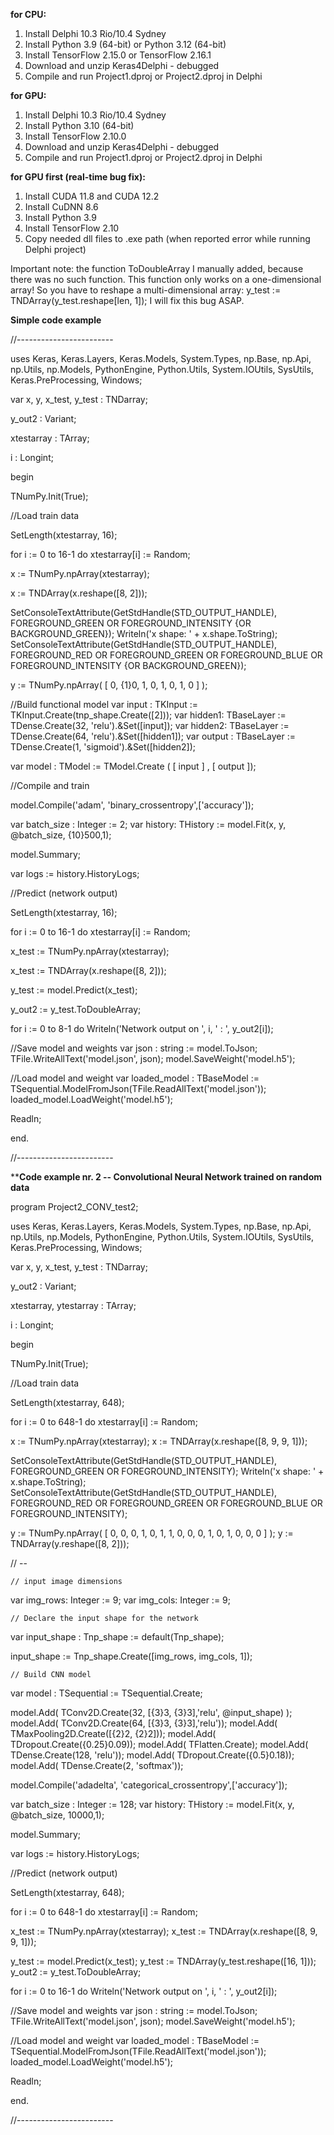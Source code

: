 **for CPU:**

1. Install Delphi 10.3 Rio/10.4 Sydney
2. Install Python 3.9 (64-bit) or Python 3.12 (64-bit)
3. Install TensorFlow 2.15.0 or TensorFlow 2.16.1
4. Download and unzip Keras4Delphi - debugged
5. Compile and run Project1.dproj or Project2.dproj in Delphi

**for GPU:**

1. Install Delphi 10.3 Rio/10.4 Sydney
2. Install Python 3.10 (64-bit)
3. Install TensorFlow 2.10.0
4. Download and unzip Keras4Delphi - debugged
5. Compile and run Project1.dproj or Project2.dproj in Delphi

**for GPU first (real-time bug fix):**
1. Install CUDA 11.8 and CUDA 12.2
2. Install CuDNN 8.6
3. Install Python 3.9
4. Install TensorFlow 2.10
5. Copy needed dll files to .exe path (when reported error while running Delphi project)

Important note: the function ToDoubleArray I manually added, because there was no such function. This function only works on a one-dimensional array! So you have to reshape a multi-dimensional array: y_test := TNDArray(y_test.reshape[len, 1]);
I will fix this bug ASAP.

**Simple code example**

//------------------------

uses
  Keras,
  Keras.Layers,
  Keras.Models,
  System.Types,
  np.Base,
  np.Api,
  np.Utils,
  np.Models,
  PythonEngine,
  Python.Utils,
  System.IOUtils,
  SysUtils,
  Keras.PreProcessing,
  Windows;

var
x, y, x_test, y_test : TNDarray;

y_out2 : Variant;

xtestarray : TArray<Double>;

i : Longint;

begin

TNumPy.Init(True);

//Load train data

SetLength(xtestarray, 16);

for i := 0 to 16-1 do
  xtestarray[i] := Random;

x := TNumPy.npArray<Double>(xtestarray);

x := TNDArray(x.reshape([8, 2]));

SetConsoleTextAttribute(GetStdHandle(STD_OUTPUT_HANDLE), FOREGROUND_GREEN OR FOREGROUND_INTENSITY {OR BACKGROUND_GREEN});
Writeln('x shape: '  + x.shape.ToString);
SetConsoleTextAttribute(GetStdHandle(STD_OUTPUT_HANDLE), FOREGROUND_RED OR FOREGROUND_GREEN OR FOREGROUND_BLUE OR FOREGROUND_INTENSITY {OR BACKGROUND_GREEN});

y := TNumPy.npArray<Double>( [ 0, {1}0, 1, 0, 1, 0, 1, 0 ] );

//Build functional model
var input  : TKInput := TKInput.Create(tnp_shape.Create([2]));
var hidden1: TBaseLayer  := TDense.Create(32, 'relu').&Set([input]);
var hidden2: TBaseLayer  := TDense.Create(64, 'relu').&Set([hidden1]);
var output : TBaseLayer  := TDense.Create(1,  'sigmoid').&Set([hidden2]);

var model : TModel := TModel.Create ( [ input ] , [ output ]);

//Compile and train

model.Compile('adam', 'binary_crossentropy',['accuracy']);

var batch_size : Integer := 2;
var history: THistory := model.Fit(x, y, @batch_size, {10}500,1);

model.Summary;

var logs := history.HistoryLogs;

//Predict (network output)

SetLength(xtestarray, 16);

for i := 0 to 16-1 do
  xtestarray[i] := Random;

x_test := TNumPy.npArray<Double>(xtestarray);

x_test := TNDArray(x.reshape([8, 2]));

y_test := model.Predict(x_test);

y_out2 := y_test.ToDoubleArray;

for i := 0 to 8-1 do
  Writeln('Network output on ', i, ' : ', y_out2[i]);

//Save model and weights
var json : string := model.ToJson;
TFile.WriteAllText('model.json', json);
model.SaveWeight('model.h5');

//Load model and weight
var loaded_model : TBaseModel := TSequential.ModelFromJson(TFile.ReadAllText('model.json'));
loaded_model.LoadWeight('model.h5');

Readln;

end.

//------------------------


****Code example nr. 2 -- Convolutional Neural Network trained on random data**

program Project2_CONV_test2;

uses
  Keras,
  Keras.Layers,
  Keras.Models,
  System.Types,
  np.Base,
  np.Api,
  np.Utils,
  np.Models,
  PythonEngine,
  Python.Utils,
  System.IOUtils,
  SysUtils,
  Keras.PreProcessing,
  Windows;

var
x, y, x_test, y_test : TNDarray;

y_out2 : Variant;

xtestarray, ytestarray : TArray<Double>;

i : Longint;

begin

TNumPy.Init(True);

//Load train data

SetLength(xtestarray, 648);

for i := 0 to 648-1 do
  xtestarray[i] := Random;

x := TNumPy.npArray<Double>(xtestarray);
x := TNDArray(x.reshape([8, 9, 9, 1]));

SetConsoleTextAttribute(GetStdHandle(STD_OUTPUT_HANDLE), FOREGROUND_GREEN OR FOREGROUND_INTENSITY);
Writeln('x shape: '  + x.shape.ToString);
SetConsoleTextAttribute(GetStdHandle(STD_OUTPUT_HANDLE), FOREGROUND_RED OR FOREGROUND_GREEN OR FOREGROUND_BLUE OR FOREGROUND_INTENSITY);

y := TNumPy.npArray<Double>( [ 0, 0, 0, 1, 0, 1, 1, 0, 0, 0, 1, 0, 1, 0, 0, 0 ] );
y := TNDArray(y.reshape([8, 2]));


// --

    // input image dimensions
var img_rows: Integer := 9;
var img_cols: Integer := 9;

    // Declare the input shape for the network
var input_shape : Tnp_shape := default(Tnp_shape);

input_shape := Tnp_shape.Create([img_rows, img_cols, 1]);

    // Build CNN model
var model : TSequential := TSequential.Create;

model.Add( TConv2D.Create(32, [{3}3, {3}3],'relu', @input_shape) );
model.Add( TConv2D.Create(64, [{3}3, {3}3],'relu'));
model.Add( TMaxPooling2D.Create([{2}2, {2}2]));
model.Add( TDropout.Create({0.25}0.09));
model.Add( TFlatten.Create);
model.Add( TDense.Create(128, 'relu'));
model.Add( TDropout.Create({0.5}0.18));
model.Add( TDense.Create(2, 'softmax'));

model.Compile('adadelta', 'categorical_crossentropy',['accuracy']);


var batch_size : Integer := 128;
var history: THistory := model.Fit(x, y, @batch_size, 10000,1);

model.Summary;

var logs := history.HistoryLogs;


//Predict (network output)

SetLength(xtestarray, 648);

for i := 0 to 648-1 do
  xtestarray[i] := Random;

x_test := TNumPy.npArray<Double>(xtestarray);
x_test := TNDArray(x.reshape([8, 9, 9, 1]));


y_test := model.Predict(x_test);
y_test := TNDArray(y_test.reshape([16, 1]));
y_out2 := y_test.ToDoubleArray;

for i := 0 to 16-1 do
  Writeln('Network output on ', i, ' : ', y_out2[i]);

//Save model and weights
var json : string := model.ToJson;
TFile.WriteAllText('model.json', json);
model.SaveWeight('model.h5');

//Load model and weight
var loaded_model : TBaseModel := TSequential.ModelFromJson(TFile.ReadAllText('model.json'));
loaded_model.LoadWeight('model.h5');

Readln;

end.

//------------------------
